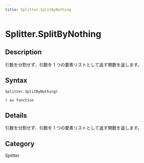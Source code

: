 ```yaml
---
title: Splitter.SplitByNothing
---
```


# Splitter.SplitByNothing


## Description

引数を分割せず、引数を 1 つの要素リストとして返す関数を返します。


## Syntax

```powerquery
Splitter.SplitByNothing(

) as function
```


## Details

引数を分割せず、引数を 1 つの要素リストとして返す関数を返します。



## Category
Splitter

